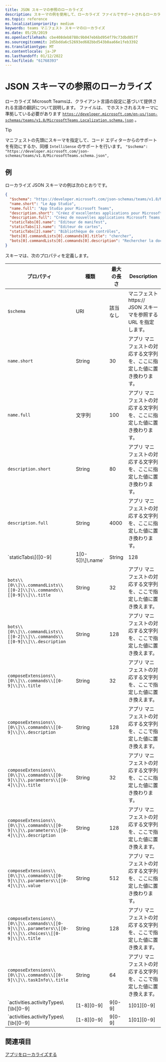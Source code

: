 ```yaml
---
title: JSON スキーマの参照のローカライズ
description: スキーマの例を使用して、ローカライズ ファイルでサポートされるローカライズ Microsoft Teamsを説明します。
ms.topic: reference
ms.localizationpriority: medium
keywords: teams マニフェスト スキーマのローカライズ
ms.date: 05/20/2019
ms.openlocfilehash: cbe408deb8788c9b047eb6bd954f79c73dbd057f
ms.sourcegitcommit: 2d5bdda6c52693ed682bbd543b0aa66e1feb3392
ms.translationtype: MT
ms.contentlocale: ja-JP
ms.lasthandoff: 01/12/2022
ms.locfileid: "61768393"
---
```

# <a name="localize-json-schema-reference"></a>JSON スキーマの参照のローカライズ

ローカライズ Microsoft Teamsは、クライアント言語の設定に基づいて提供される言語の翻訳について説明します。 ファイルは、 でホストされるスキーマに準拠している必要があります [`https://developer.microsoft.com/en-us/json-schemas/teams/v1.8/MicrosoftTeams.Localization.schema.json`](https://developer.microsoft.com/en-us/json-schemas/teams/v1.8/MicrosoftTeams.Localization.schema.json) 。

> [!TIP]
> マニフェストの先頭にスキーマを指定して、コード エディターからのサポートを有効にするか、同様 `IntelliSense` のサポートを行います。 `"$schema": "https://developer.microsoft.com/json-schemas/teams/v1.8/MicrosoftTeams.schema.json",`

## <a name="example"></a>例

ローカライズ JSON スキーマの例は次のとおりです。

```json
{
  "$schema": "https://developer.microsoft.com/json-schemas/teams/v1.8/MicrosoftTeams.schema.json",
  "name.short": "Le App Studio",
  "name.full": "App Studio pour Microsoft Teams",
  "description.short": "Créez d'excellentes applications pour Microsoft Teams avec App Studio.",
  "description.full": "Créez de nouvelles applications Microsoft Teams, concevez et prévisualisez des cartes bot, et explorez la documentation avec App Studio.",
  "staticTabs[0].name": "Editeur de manifest",
  "staticTabs[1].name": "Editeur de cartes",
  "staticTabs[2].name": "Bibliothèque de contrôles",
  "bots[0].commandLists[0].commands[0].title": "chercher",
  "bots[0].commandLists[0].commands[0].description": "Rechercher la documentation Teams pertinente"
}
```

スキーマは、次のプロパティを定義します。

|プロパティ|種類|最大の長さ|Description|
|---------------|--------|---------|------------------|
|`$schema`|URI|該当なし|マニフェスト https:// JSON スキーマを参照する URL を指定します。|
|`name.short`|String|30|アプリ マニフェストの対応する文字列を、ここに指定した値に置き換わります。|
|`name.full`|文字列|100|アプリ マニフェストの対応する文字列を、ここに指定した値に置き換わります。|
|`description.short`|String|80|アプリ マニフェストの対応する文字列を、ここに指定した値に置き換わります。|
|`description.full`|String|4000|アプリ マニフェストの対応する文字列を、ここに指定した値に置き換わります。|
|`staticTabs\\[([0-9]|1[0-5])\\]\\.name`|String|128|アプリ マニフェストの対応する文字列を、ここで指定した値に置き換えます。|
|`bots\\[0\\]\\.commandLists\\[[0-2]\\]\\.commands\\[[0-9]\\]\\.title`|String|32|アプリ マニフェストの対応する文字列を、ここで指定した値に置き換えます。|
|`bots\\[0\\]\\.commandLists\\[[0-2]\\]\\.commands\\[[0-9]\\]\\.description`|String|128|アプリ マニフェストの対応する文字列を、ここで指定した値に置き換えます。|
|`composeExtensions\\[0\\]\\.commands\\[[0-9]\\]\\.title`|String|32|アプリ マニフェストの対応する文字列を、ここで指定した値に置き換えます。|
|`composeExtensions\\[0\\]\\.commands\\[[0-9]\\]\\.description`|String|128|アプリ マニフェストの対応する文字列を、ここで指定した値に置き換えます。|
|`composeExtensions\\[0\\]\\.commands\\[[0-9]\\]\\.parameters\\[[0-4]\\]\\.title`|String|32|アプリ マニフェストの対応する文字列を、ここに指定した値に置き換わります。|
|`composeExtensions\\[0\\]\\.commands\\[[0-9]\\]\\.parameters\\[[0-4]\\]\\.description`|String|128|アプリ マニフェストの対応する文字列を、ここで指定した値に置き換えます。|
|`composeExtensions\\[0\\]\\.commands\\[[0-9]\\]\\.parameters\\[[0-4]\\]\\.value`|String|512|アプリ マニフェストの対応する文字列を、ここに指定した値に置き換わります。|
|`composeExtensions\\[0\\]\\.commands\\[[0-9]\\]\\.parameters\\[[0-4]\\]\\.choices\\[[0-9]\\]\\.title`|String|128|アプリ マニフェストの対応する文字列を、ここで指定した値に置き換えます。|
|`composeExtensions\\[0\\]\\.commands\\[[0-9]\\]\\.taskInfo\\.title`|String|64|アプリ マニフェストの対応する文字列を、ここで指定した値に置き換えます。|
|`activities.activityTypes\\[\\b([0-9]|[1-8][0-9]|9[0-9]|1[01][0-9]|12[0-7])\\b]\\.description`|String|128|通知の簡単な説明|
|`activities.activityTypes\\[\\b([0-9]|[1-8][0-9]|9[0-9]|1[01][0-9]|12[0-7])\\b]\\.templateText`|String|128|例: "{actor} が作成したタスク {taskId} for you"|

## <a name="see-also"></a>関連項目

[アプリをローカライズする](~/concepts/build-and-test/apps-localization.md)
